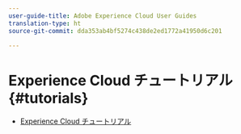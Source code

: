```yaml
---
user-guide-title: Adobe Experience Cloud User Guides
translation-type: ht
source-git-commit: dda353ab4bf5274c438de2ed1772a41950d6c201

---
```



# Experience Cloud チュートリアル {#tutorials}

+ [Experience Cloud チュートリアル](home.md)
